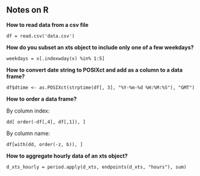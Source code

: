 ## Notes on R

**How to read data from a csv file**
```
df = read.csv('data.csv')
```


**How do you subset an xts object to include only one of a few weekdays?**
```
weekdays = x[.indexwday(x) %in% 1:5]
```

**How to convert date string to POSIXct and add as a column to a data frame?**
```
df$dtime <- as.POSIXct(strptime(df[, 3], "%Y-%m-%d %H:%M:%S"), "GMT")
```

**How to order a data frame?**

By column index:
```
dd[ order(-df[,4], df[,1]), ]
```
By column name:
```
df[with(dd, order(-z, b)), ]
```

**How to aggregate hourly data of an xts object?**
```
d_xts_hourly = period.apply(d_xts, endpoints(d_xts, "hours"), sum)
```
